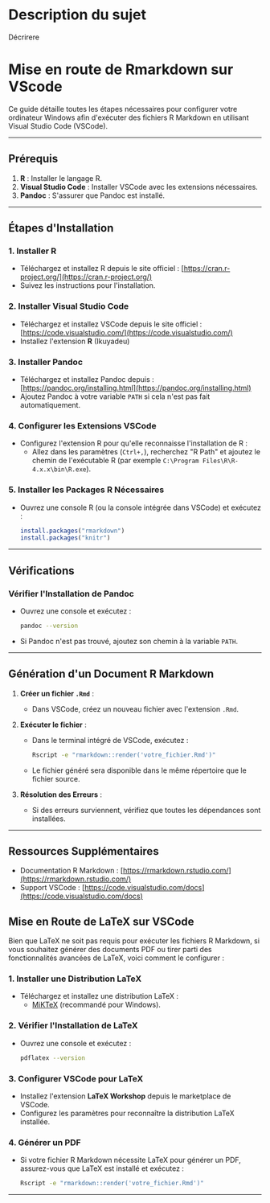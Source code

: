 # Description du sujet
Décrirere
# Mise en route de Rmarkdown sur VScode

Ce guide détaille toutes les étapes nécessaires pour configurer votre ordinateur Windows afin d'exécuter des fichiers R Markdown en utilisant Visual Studio Code (VSCode).

---

## Prérequis
1. **R** : Installer le langage R.
2. **Visual Studio Code** : Installer VSCode avec les extensions nécessaires.
3. **Pandoc** : S'assurer que Pandoc est installé.

---

## Étapes d'Installation

### 1. Installer R
- Téléchargez et installez R depuis le site officiel :
  [https://cran.r-project.org/](https://cran.r-project.org/)
- Suivez les instructions pour l'installation.

### 2. Installer Visual Studio Code
- Téléchargez et installez VSCode depuis le site officiel :
  [https://code.visualstudio.com/](https://code.visualstudio.com/)
- Installez l'extension **R** (Ikuyadeu)

### 3. Installer Pandoc
- Téléchargez et installez Pandoc depuis :
  [https://pandoc.org/installing.html](https://pandoc.org/installing.html)
- Ajoutez Pandoc à votre variable `PATH` si cela n'est pas fait automatiquement.

### 4. Configurer les Extensions VSCode
- Configurez l'extension R pour qu'elle reconnaisse l'installation de R :
  - Allez dans les paramètres (`Ctrl+,`), recherchez "R Path" et ajoutez le chemin de l'exécutable R (par exemple `C:\Program Files\R\R-4.x.x\bin\R.exe`).

### 5. Installer les Packages R Nécessaires
- Ouvrez une console R (ou la console intégrée dans VSCode) et exécutez :
  ```R
  install.packages("rmarkdown")
  install.packages("knitr")
  ```

---

## Vérifications

### Vérifier l'Installation de Pandoc
- Ouvrez une console et exécutez :
  ```bash
  pandoc --version
  ```
- Si Pandoc n'est pas trouvé, ajoutez son chemin à la variable `PATH`.

---

## Génération d'un Document R Markdown

1. **Créer un fichier `.Rmd`** :
   - Dans VSCode, créez un nouveau fichier avec l'extension `.Rmd`.

2. **Exécuter le fichier** :
   - Dans le terminal intégré de VSCode, exécutez :
     ```bash
     Rscript -e "rmarkdown::render('votre_fichier.Rmd')"
     ```
   - Le fichier généré sera disponible dans le même répertoire que le fichier source.

3. **Résolution des Erreurs** :
   - Si des erreurs surviennent, vérifiez que toutes les dépendances sont installées.

---
## Ressources Supplémentaires
- Documentation R Markdown : [https://rmarkdown.rstudio.com/](https://rmarkdown.rstudio.com/)
- Support VSCode : [https://code.visualstudio.com/docs](https://code.visualstudio.com/docs)

## Mise en Route de LaTeX sur VSCode

Bien que LaTeX ne soit pas requis pour exécuter les fichiers R Markdown, si vous souhaitez générer des documents PDF ou tirer parti des fonctionnalités avancées de LaTeX, voici comment le configurer :

### 1. Installer une Distribution LaTeX
- Téléchargez et installez une distribution LaTeX :
  - [MiKTeX](https://miktex.org/) (recommandé pour Windows).

### 2. Vérifier l'Installation de LaTeX
- Ouvrez une console et exécutez :
  ```bash
  pdflatex --version
  ```

### 3. Configurer VSCode pour LaTeX
- Installez l'extension **LaTeX Workshop** depuis le marketplace de VSCode.
- Configurez les paramètres pour reconnaître la distribution LaTeX installée.

### 4. Générer un PDF
- Si votre fichier R Markdown nécessite LaTeX pour générer un PDF, assurez-vous que LaTeX est installé et exécutez :
  ```bash
  Rscript -e "rmarkdown::render('votre_fichier.Rmd')"
  ```

---
